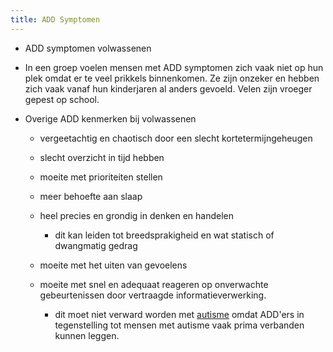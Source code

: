 ```yaml
---
title: ADD Symptomen
---
```


- ADD symptomen volwassenen

- In een groep voelen mensen met ADD symptomen zich vaak niet op hun plek omdat er te veel prikkels binnenkomen. Ze zijn onzeker en hebben zich vaak vanaf hun kinderjaren al anders gevoeld. Velen zijn vroeger gepest op school.

- Overige ADD kenmerken bij volwassenen
	 - vergeetachtig en chaotisch door een slecht kortetermijngeheugen

	 - slecht overzicht in tijd hebben

	 - moeite met prioriteiten stellen

	 - meer behoefte aan slaap

	 - heel precies en grondig in denken en handelen
		 - dit kan leiden tot breedsprakigheid en wat statisch of dwangmatig gedrag

	 - moeite met het uiten van gevoelens

	 - moeite met snel en adequaat reageren op onverwachte gebeurtenissen door vertraagde informatieverwerking.
		 - dit moet niet verward worden met [autisme](https://www.psyq.nl/autisme) omdat ADD'ers in tegenstelling tot mensen met autisme vaak prima verbanden kunnen leggen.
